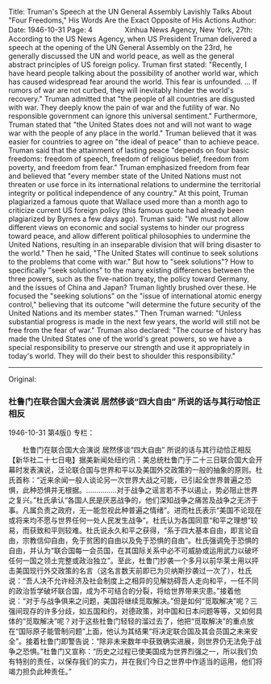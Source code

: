 Title: Truman's Speech at the UN General Assembly Lavishly Talks About "Four Freedoms," His Words Are the Exact Opposite of His Actions
Author:
Date: 1946-10-31
Page: 4
　　
　　Xinhua News Agency, New York, 27th: According to the US News Agency, when US President Truman delivered a speech at the opening of the UN General Assembly on the 23rd, he generally discussed the UN and world peace, as well as the general abstract principles of US foreign policy. Truman first stated: "Recently, I have heard people talking about the possibility of another world war, which has caused widespread fear around the world. This fear is unfounded. ... If rumors of war are not curbed, they will inevitably hinder the world's recovery." Truman admitted that "the people of all countries are disgusted with war. They deeply know the pain of war and the futility of war. No responsible government can ignore this universal sentiment." Furthermore, Truman stated that "the United States does not and will not want to wage war with the people of any place in the world." Truman believed that it was easier for countries to agree on "the ideal of peace" than to achieve peace. Truman said that the attainment of lasting peace "depends on four basic freedoms: freedom of speech, freedom of religious belief, freedom from poverty, and freedom from fear." Truman emphasized freedom from fear and believed that "every member state of the United Nations must not threaten or use force in its international relations to undermine the territorial integrity or political independence of any country." At this point, Truman plagiarized a famous quote that Wallace used more than a month ago to criticize current US foreign policy (this famous quote had already been plagiarized by Byrnes a few days ago). Truman said: "We must not allow different views on economic and social systems to hinder our progress toward peace, and allow different political philosophies to undermine the United Nations, resulting in an inseparable division that will bring disaster to the world." Then he said, "The United States will continue to seek solutions to the problems that come with war." But how to "seek solutions"? How to specifically "seek solutions" to the many existing differences between the three powers, such as the five-nation treaty, the policy toward Germany, and the issues of China and Japan? Truman lightly brushed over these. He focused the "seeking solutions" on the "issue of international atomic energy control," believing that its outcome "will determine the future security of the United Nations and its member states." Then Truman warned: "Unless substantial progress is made in the next few years, the world will still not be free from the fear of war." Truman also declared: "The course of history has made the United States one of the world's great powers, so we have a special responsibility to preserve our strength and use it appropriately in today's world. They will do their best to shoulder this responsibility."



<hr /> 

Original: 


### 杜鲁门在联合国大会演说  居然侈谈“四大自由”  所说的话与其行动恰正相反

1946-10-31
第4版()
专栏：

　　杜鲁门在联合国大会演说
    居然侈谈“四大自由”
    所说的话与其行动恰正相反
    【新华社二十七日电】据美新闻处纽约讯：美总统杜鲁门于二十三日联合国大会开幕时发表演说，泛论联合国与世界和平以及美国外交政策的一般的抽象的原则。杜氏首称：“近来余闻一般人谈论另一次世界大战之可能，已引起全世界普遍之恐惧，此种恐惧并无根据。……………对于战争之谣言若不予以遏止，势必阻止世界之复兴。”杜氏承认“各国人民是厌恶战争的，他们深知战争之痛苦及战争之无济于事。凡属负责之政府，无一能忽视此种普遍之情绪”。进而杜氏表示“美国不论现在或将来均不愿与世界任何一处人民发生战争”。杜氏认为各国同意“和平之理想”较易，而获致和平则较难。杜氏说永久和平之获得，“系于四大基本自由，即言论自由，宗教信仰自由，免于贫困的自由以及免于恐惧的自由”。杜氏强调免于恐惧的自由，并认为“联合国每一会员国，在其国际关系中必不可威胁或运用武力以破坏任何一国之领土完整或政治独立”。至此，杜鲁门抄袭一个多月以前华莱士用以抨击美国现行外交政策的名言（这名言数天前即已为贝纳斯抄袭过一次了），杜氏说：“吾人决不允许经济及社会制度上之相异的见解妨碍吾人走向和平，一任不同的政治哲学破坏联合国，成为不可结合的分裂，将给世界带来灾患。”接着他说：“对于与战争俱来之问题，美国将继续觅取解决。”但是如何“觅取解决”呢？三强间现存的许多分歧，如五国和约，对德政策，对中国和日本问题等等，又如何具体的“觅取解决”呢？对于这些杜鲁门轻轻的溜过去了，他把“觅取解决”的重点放在“国际原子能管制问题”上面，他认为其结果“将决定联合国及其会员国之未来安全”。接着杜鲁门即警告说：“除非未来数年中获致确实进展，则世界仍无法免于战争之恐惧。”杜鲁门又宣称：“历史之过程已使美国成为世界烈强之一，所以我们负有特别的责任，以保存我们的实力，并在我们今日之世界中作适当的运用，他们将竭力担负此种责任。”
